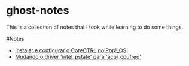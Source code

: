# ghost-notes
This is a collection of notes that I took while learning to do some things.  

#Notes

- [Instalar e configurar o CoreCTRL no Pop!_OS](https://github.com/italoghost/ghost-notes/blob/main/Instalar%20e%20configurar%20o%20CoreCTRL%20no%20Pop!_OS.md)
- [Mudando o driver 'intel_pstate' para 'acpi_cpufreq'](https://github.com/italoghost/ghost-notes/blob/main/Mudando%20o%20driver%20'intel_pstate'%20para%20'acpi_cpufreq'.md)

